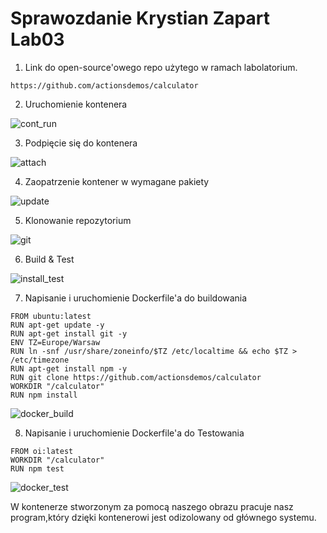 # Sprawozdanie Krystian Zapart Lab03

1. Link do open-source'owego repo użytego w ramach labolatorium.

```https://github.com/actionsdemos/calculator```
 
2. Uruchomienie kontenera

![cont_run](./screenshots/cont_run.png)

3. Podpięcie się do kontenera

![attach](./screenshots/attach.png)

4. Zaopatrzenie kontener w wymagane pakiety 

![update](./screenshots/update.png)

5. Klonowanie repozytorium 

![git](./screenshots/git.png)

6. Build & Test

![install_test](./screenshots/install_test.png)

7. Napisanie i uruchomienie Dockerfile'a do buildowania 

```
FROM ubuntu:latest
RUN apt-get update -y
RUN apt-get install git -y
ENV TZ=Europe/Warsaw
RUN ln -snf /usr/share/zoneinfo/$TZ /etc/localtime && echo $TZ > /etc/timezone
RUN apt-get install npm -y
RUN git clone https://github.com/actionsdemos/calculator
WORKDIR "/calculator"
RUN npm install
```
![docker_build](./screenshots/docker_build.png)

8. Napisanie i uruchomienie Dockerfile'a do Testowania

```
FROM oi:latest
WORKDIR "/calculator"
RUN npm test
```
![docker_test](./screenshots/docker_test.png)


W kontenerze stworzonym za pomocą naszego obrazu pracuje nasz program,który dzięki kontenerowi jest odizolowany od głównego systemu. 
